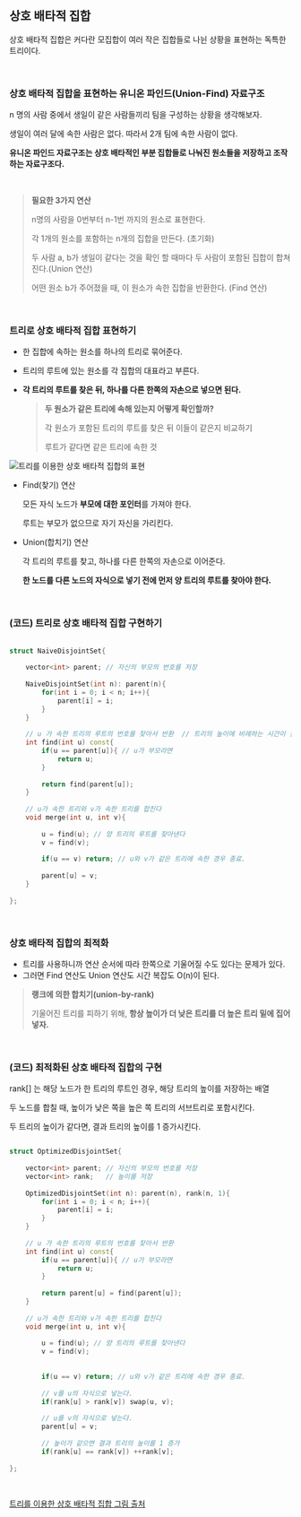 ## 상호 배타적 집합

상호 배타적 집합은 커다란 모집합이 여러 작은 집합들로 나뉜 상황을 표현하는 독특한 트리이다.

</br>

### 상호 배타적 집합을 표현하는 유니온 파인드(Union-Find) 자료구조

n 명의 사람 중에서 생일이 같은 사람들끼리 팀을 구성하는 상황을 생각해보자.

생일이 여러 달에 속한 사람은 없다. 따라서 2개 팀에 속한 사람이 없다. 

**유니온 파인드 자료구조는 상호 배타적인 부분 집합들로 나눠진 원소들을 저장하고 조작하는 자료구조다.**

</br>

> **필요한 3가지 연산**
>
> n명의 사람을 0번부터 n-1번 까지의 원소로 표현한다. 
>
> 각 1개의 원소를 포함하는 n개의 집합을 만든다. (초기화)
>
> 두 사람 a, b가 생일이 같다는 것을 확인 할 때마다 두 사람이 포함된 집합이 합쳐진다.(Union 연산)
>
> 어떤 원소 b가 주어졌을 때, 이 원소가 속한 집합을 반환한다. (Find 연산)

</br>

### 트리로 상호 배타적 집합 표현하기

* 한 집합에 속하는 원소를 하나의 트리로 묶어준다. 

* 트리의 루트에 있는 원소를 각 집합의 대표라고 부른다.

* **각 트리의 루트를 찾은 뒤, 하나를 다른 한쪽의 자손으로 넣으면 된다.** 

  > **두 원소가 같은 트리에 속해 있는지 어떻게 확인할까?**
  >
  > 각 원소가 포함된 트리의 루트를 찾은 뒤 이들이 같은지 비교하기
  >
  > 루트가 같다면 같은 트리에 속한 것

![트리를 이용한 상호 배타적 집합의 표현](https://beenpow.github.io/img/2019-12-31-Jongman-ch25-1-1.png)

* Find(찾기) 연산

  모든 자식 노드가 **부모에 대한 포인터**를 가져야 한다.

  루트는 부모가 없으므로 자기 자신을 가리킨다.

* Union(합치기) 연산

  각 트리의 루트를 찾고, 하나를 다른 한쪽의 자손으로 이어준다.

  **한 노드를 다른 노드의 자식으로 넣기 전에 먼저 양 트리의 루트를 찾아야 한다.**

</br>

### (코드) 트리로 상호 배타적 집합 구현하기 

```c++
 
struct NaiveDisjointSet{
	
	vector<int> parent; // 자신의 부모의 번호를 저장  
	
	NaiveDisjointSet(int n): parent(n){
		for(int i = 0; i < n; i++){
			parent[i] = i;
		}
	} 
	
	// u 가 속한 트리의 루트의 번호를 찾아서 반환  // 트리의 높이에 비례하는 시간이 걸린다
	int find(int u) const{
		if(u == parent[u]){ // u가 부모라면 
			return u;
		}
		
		return find(parent[u]);
	} 
	
	// u가 속한 트리와 v가 속한 트리를 합친다  
	void merge(int u, int v){
	
		u = find(u); // 양 트리의 루트를 찾아낸다 
		v = find(v);
				
		if(u == v) return; // u와 v가 같은 트리에 속한 경우 종료. 
		
		parent[u] = v; 
	} 
	
}; 
```

</br>

### 상호 배타적 집합의 최적화 

* 트리를 사용하니까 연산 순서에 따라 한쪽으로 기울어질 수도 있다는 문제가 있다. 
* 그러면 Find 연산도 Union 연산도 시간 복잡도 O(n)이 된다.  

> **랭크에 의한 합치기(union-by-rank)**
>
> 기울어진 트리를 피하기 위해, **항상 높이가 더 낮은 트리를 더 높은 트리 밑에 집어넣자.**

</br>

### (코드) 최적화된 상호 배타적 집합의 구현 

rank[] 는 해당 노드가 한 트리의 루트인 경우, 해당 트리의 높이를 저장하는 배열 

두 노드를 합칠 때, 높이가 낮은 쪽을 높은 쪽 트리의 서브트리로 포함시킨다. 

두 트리의 높이가 같다면, 결과 트리의 높이를 1 증가시킨다. 

```c++

struct OptimizedDisjointSet{
	
	vector<int> parent; // 자신의 부모의 번호를 저장  
	vector<int> rank;   // 높이를 저장  
	
	OptimizedDisjointSet(int n): parent(n), rank(n, 1){
		for(int i = 0; i < n; i++){
			parent[i] = i;
		}
	} 
	
	// u 가 속한 트리의 루트의 번호를 찾아서 반환 
	int find(int u) const{
		if(u == parent[u]){ // u가 부모라면 
			return u;
		}
		
		return parent[u] = find(parent[u]);
	} 
	
	// u가 속한 트리와 v가 속한 트리를 합친다  
	void merge(int u, int v){
	
		u = find(u); // 양 트리의 루트를 찾아낸다 
		v = find(v);
		
		
		if(u == v) return; // u와 v가 같은 트리에 속한 경우 종료. 
		
		// v를 u의 자식으로 넣는다. 
		if(rank[u] > rank[v]) swap(u, v); 
		
		// u를 v의 자식으로 넣는다. 
		parent[u] = v; 
		
		// 높이가 같으면 결과 트리의 높이를 1 증가 
		if(rank[u] == rank[v]) ++rank[v];  
	
}; 

```



</br>

[트리를 이용한 상호 배타적 집합 그림 출처](https://beenpow.github.io/jongman/2019/12/31/Jongman-ch25-1/)

